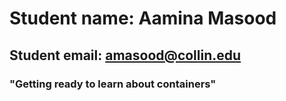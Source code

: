# Student name: Aamina Masood
## Student email: amasood@collin.edu
### "Getting ready to learn about containers"
